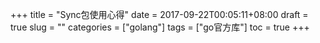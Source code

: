 +++
title = "Sync包使用心得"
date = 2017-09-22T00:05:11+08:00
draft = true
slug = ""
categories = ["golang"]
tags = ["go官方库"]
toc = true
+++
